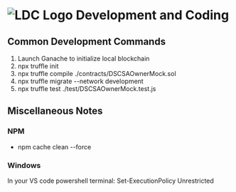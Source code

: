 # ![LDC Logo](99_images/LDC_32_32.ico) Development and Coding

## Common Development Commands

1. Launch Ganache to initialize local blockchain
2. npx truffle init
3. npx truffle compile ./contracts/DSCSAOwnerMock.sol
4. npx truffle migrate --network development
5. npx truffle test ./test/DSCSAOwnerMock.test.js

## Miscellaneous Notes

### NPM

- npm cache clean --force

### Windows

In your VS code powershell terminal: Set-ExecutionPolicy Unrestricted
